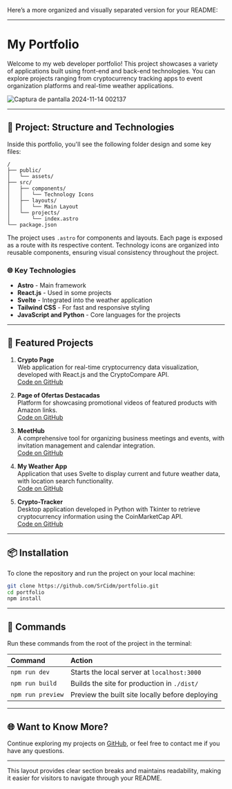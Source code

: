 Here’s a more organized and visually separated version for your README:

---

# My Portfolio

Welcome to my web developer portfolio! This project showcases a variety of applications built using front-end and back-end technologies. You can explore projects ranging from cryptocurrency tracking apps to event organization platforms and real-time weather applications.

![Captura de pantalla 2024-11-14 002137](https://github.com/user-attachments/assets/6f481b9f-a252-4421-a9a6-36fb00912b76)


---

## 🚀 Project: Structure and Technologies

Inside this portfolio, you'll see the following folder design and some key files:

```text
/
├── public/
│   └── assets/
├── src/
│   ├── components/
│   │   └── Technology Icons
│   ├── layouts/
│   │   └── Main Layout
│   └── projects/
│       └── index.astro
└── package.json
```

The project uses `.astro` for components and layouts. Each page is exposed as a route with its respective content. Technology icons are organized into reusable components, ensuring visual consistency throughout the project.

### 🌐 Key Technologies

- **Astro** - Main framework
- **React.js** - Used in some projects
- **Svelte** - Integrated into the weather application
- **Tailwind CSS** - For fast and responsive styling
- **JavaScript and Python** - Core languages for the projects

---

## 🧩 Featured Projects

1. **Crypto Page**  
   Web application for real-time cryptocurrency data visualization, developed with React.js and the CryptoCompare API.  
   [Code on GitHub](https://github.com/SrCidm/crypto-pagev1)

2. **Page of Ofertas Destacadas**  
   Platform for showcasing promotional videos of featured products with Amazon links.  
   [Code on GitHub](https://github.com/SrCidm/OD)

3. **MeetHub**  
   A comprehensive tool for organizing business meetings and events, with invitation management and calendar integration.  
   [Code on GitHub](https://github.com/SrCidm/MeetHub-Meeting-page)

4. **My Weather App**  
   Application that uses Svelte to display current and future weather data, with location search functionality.  
   [Code on GitHub](https://github.com/SrCidm/my-Weather-App)

5. **Crypto-Tracker**  
   Desktop application developed in Python with Tkinter to retrieve cryptocurrency information using the CoinMarketCap API.  
   [Code on GitHub](https://github.com/SrCidm/Crypto-Tracker)

---

## 📦 Installation

To clone the repository and run the project on your local machine:

```bash
git clone https://github.com/SrCidm/portfolio.git
cd portfolio
npm install
```

---

## 🧞 Commands

Run these commands from the root of the project in the terminal:

| Command           | Action                                             |
| :---------------- | :------------------------------------------------- |
| `npm run dev`     | Starts the local server at `localhost:3000`        |
| `npm run build`   | Builds the site for production in `./dist/`        |
| `npm run preview` | Preview the built site locally before deploying    |

---

## 🌐 Want to Know More?

Continue exploring my projects on [GitHub](https://github.com/SrCidm), or feel free to contact me if you have any questions.

---

This layout provides clear section breaks and maintains readability, making it easier for visitors to navigate through your README.
